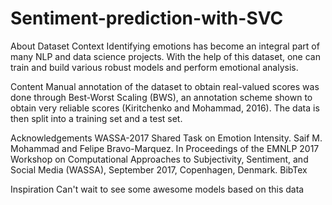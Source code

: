 # Sentiment-prediction-with-SVC

About Dataset
Context
Identifying emotions has become an integral part of many NLP and data science projects. With the help of this dataset, one can train and build various robust models and perform emotional analysis.

Content
Manual annotation of the dataset to obtain real-valued scores was done through Best-Worst Scaling (BWS), an annotation scheme shown to obtain very reliable scores (Kiritchenko and Mohammad, 2016). The data is then split into a training set and a test set.

Acknowledgements
WASSA-2017 Shared Task on Emotion Intensity. Saif M. Mohammad and Felipe Bravo-Marquez. In Proceedings of the EMNLP 2017 Workshop on Computational Approaches to Subjectivity, Sentiment, and Social Media (WASSA), September 2017, Copenhagen, Denmark.
BibTex

Inspiration
Can't wait to see some awesome models based on this data
